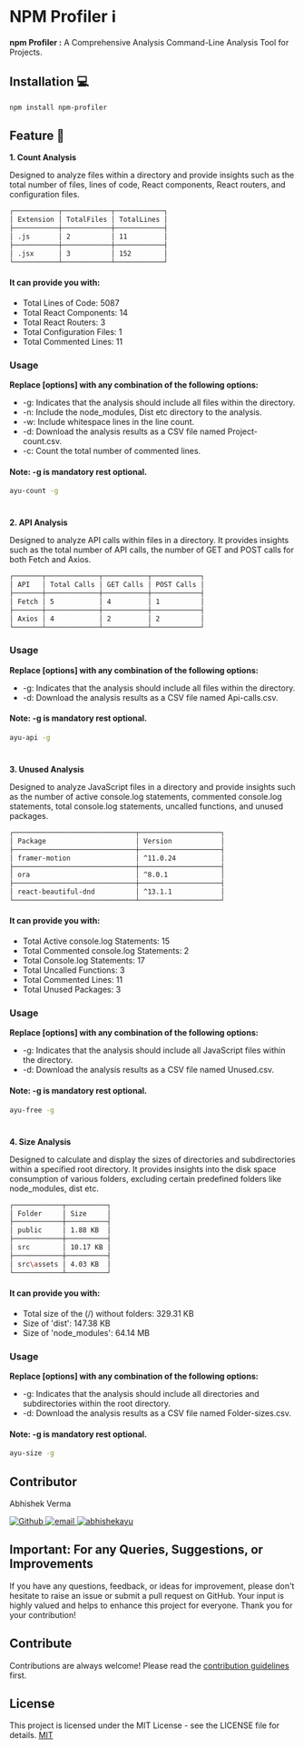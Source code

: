 
# NPM Profiler ℹ

**npm Profiler :** 
A Comprehensive Analysis Command-Line Analysis Tool for Projects.

## Installation 💻

```bash
npm install npm-profiler
```

## Feature 🚀
******1. Count Analysis******

Designed to analyze files within a directory and provide insights such as the total number of files, lines of code, React components, React routers, and configuration files.

```bash
┌───────────┬────────────┬────────────┐
│ Extension │ TotalFiles │ TotalLines │
├───────────┼────────────┼────────────┤
│ .js       │ 2          │ 11         │
├───────────┼────────────┼────────────┤
│ .jsx      │ 3          │ 152        │
└───────────┴────────────┴────────────┘

```
#### It can provide you with:
- Total Lines of Code: 5087
- Total React Components: 14
- Total React Routers: 3
- Total Configuration Files: 1
- Total Commented Lines: 11

### Usage

**Replace [options] with any combination of the following options:**
- -g: Indicates that the analysis should include all files within the directory.
- -n: Include the node_modules, Dist etc directory to the analysis.
- -w: Include whitespace lines in the line count.
- -d: Download the analysis results as a CSV file named Project-count.csv.
- -c: Count the total number of commented lines.

#### Note: -g is mandatory rest optional.
```bash
ayu-count -g 
```

#

******2. API Analysis******

Designed to analyze API calls within files in a directory. It provides insights such as the total number of API calls, the number of GET and POST calls for both Fetch and Axios.

```bash
┌───────┬─────────────┬───────────┬────────────┐
│ API   │ Total Calls │ GET Calls │ POST Calls │
├───────┼─────────────┼───────────┼────────────┤
│ Fetch │ 5           │ 4         │ 1          │
├───────┼─────────────┼───────────┼────────────┤
│ Axios │ 4           │ 2         │ 2          │
└───────┴─────────────┴───────────┴────────────┘
```

### Usage

**Replace [options] with any combination of the following options:**

- -g: Indicates that the analysis should include all files within the directory.
- -d: Download the analysis results as a CSV file named Api-calls.csv.

#### Note: -g is mandatory rest optional.
```bash
ayu-api -g
```

#

******3. Unused Analysis******

Designed to analyze JavaScript files in a directory and provide insights such as the number of active console.log statements, commented console.log statements, total console.log statements, uncalled functions, and unused packages.

```bash
┌──────────────────────────────┬────────────────────┐
│ Package                      │ Version            │
├──────────────────────────────┼────────────────────┤
│ framer-motion                │ ^11.0.24           │
├──────────────────────────────┼────────────────────┤
│ ora                          │ ^8.0.1             │
├──────────────────────────────┼────────────────────┤
│ react-beautiful-dnd          │ ^13.1.1            │
└──────────────────────────────┴────────────────────┘
```

#### It can provide you with:

- Total Active console.log Statements: 15
- Total Commented console.log Statements: 2
- Total Console.log Statements: 17
- Total Uncalled Functions: 3
- Total Commented Lines: 11
- Total Unused Packages: 3

### Usage

**Replace [options] with any combination of the following options:**

- -g: Indicates that the analysis should include all JavaScript files within the directory.
- -d: Download the analysis results as a CSV file named Unused.csv.

#### Note: -g is mandatory rest optional.
```bash
ayu-free -g
```

#

******4. Size Analysis******

Designed to calculate and display the sizes of directories and subdirectories within a specified root directory. It provides insights into the disk space consumption of various folders, excluding certain predefined folders like node_modules, dist etc.

```bash
┌────────────┬──────────┐
│ Folder     │ Size     │
├────────────┼──────────┤
│ public     │ 1.88 KB  │
├────────────┼──────────┤
│ src        │ 10.17 KB │
├────────────┼──────────┤
│ src\assets │ 4.03 KB  │
└────────────┴──────────┘
```

#### It can provide you with:

- Total size of the (/) without folders: 329.31 KB
- Size of 'dist': 147.38 KB
- Size of 'node_modules': 64.14 MB

### Usage

**Replace [options] with any combination of the following options:**

- -g: Indicates that the analysis should include all directories and subdirectories within the root directory.
- -d: Download the analysis results as a CSV file named Folder-sizes.csv.


#### Note: -g is mandatory rest optional.
```bash
ayu-size -g
```

## Contributor

Abhishek Verma

<a href='https://github.com/abhishekayu' target="_blank">
<img alt='Github' src='https://img.shields.io/badge/github-100000?style=for-the-badge&logo=Github&logoColor=white&labelColor=black&color=black'/>
</a>

<a href="mailto:imdarkcoder@gmail.com" target="_blank">
  <img src="https://img.shields.io/badge/Email-D14836?style=for-the-badge&logo=gmail&logoColor=white" alt="email"/>
</a>
 <a href="https://www.linkedin.com/in/abhishek-ayu/" target="_blank">
  <img src="https://img.shields.io/badge/LinkedIn-0077B5?style=for-the-badge&logo=linkedin&logoColor=white" alt="abhishekayu"/>
 </a> 

## Important: For any Queries, Suggestions, or Improvements

If you have any questions, feedback, or ideas for improvement, please don't hesitate to raise an issue or submit a pull request on GitHub. Your input is highly valued and helps to enhance this project for everyone. Thank you for your contribution!

## Contribute

Contributions are always welcome!
Please read the [contribution guidelines](https://github.com/jessesquires/.github/blob/main/CONTRIBUTING.md) first.

## License

This project is licensed under the MIT License - see the LICENSE file for details. [MIT](https://choosealicense.com/licenses/mit/)
